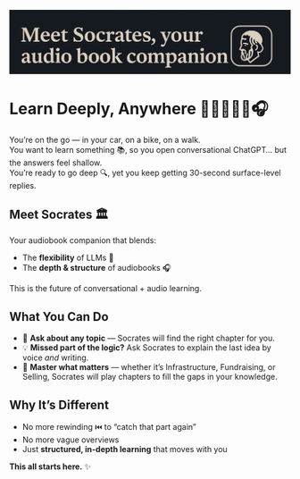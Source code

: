 ![Socrates Banner](banner.png)

# Learn Deeply, Anywhere 🚗🚴‍♀️🚶‍♂️🎧

You’re on the go — in your car, on a bike, on a walk.  
You want to learn something 📚, so you open conversational ChatGPT… but the answers feel shallow.  
You’re ready to go deep 🔍, yet you keep getting 30-second surface-level replies.


## Meet **Socrates** 🏛️

Your audiobook companion that blends:

- The **flexibility** of LLMs 🤖
- The **depth & structure** of audiobooks 🎧

This is the future of conversational + audio learning.


## What You Can Do

- 🎯 **Ask about any topic** — Socrates will find the right chapter for you.  
- 💡 **Missed part of the logic?** Ask Socrates to explain the last idea by voice *and* writing.  
- 🧠 **Master what matters** — whether it’s Infrastructure, Fundraising, or Selling, Socrates will play chapters to fill the gaps in your knowledge.


## Why It’s Different

- No more rewinding ⏮️ to “catch that part again”  
- No more vague overviews  
- Just **structured, in-depth learning** that moves with you


**This all starts here.** ✨

